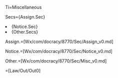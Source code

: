 Ti=Miscellaneous

Secs={Assign.Sec}<li>{Notice.Sec}<li>{Other.Secs}

Assign.=[Wx/com/docracy/8770/Sec/Assign_v0.md]

Notice.=[Wx/com/docracy/8770/Sec/Notice_v0.md]

Other.=[Wx/com/docracy/8770/Sec/Misc_v0.md]  
 
=[Law/Out/Out0]
